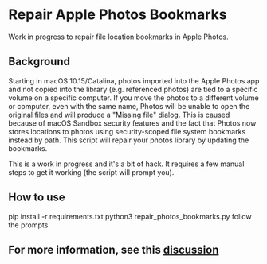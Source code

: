# Repair Apple Photos Bookmarks

Work in progress to repair file location bookmarks in Apple Photos. 

## Background

Starting in macOS 10.15/Catalina, photos imported into the Apple Photos app and not copied into the library (e.g. referenced photos) are tied to a specific volume on a specific computer. If you move the photos to a different volume or computer, even with the same name, Photos will be unable to open the original files and will produce a "Missing file" dialog.  This is caused because of macOS Sandbox security features and the fact that Photos now stores locations to photos using security-scoped file system bookmarks instead by path. This script will repair your photos library by updating the bookmarks.

This is a work in progress and it's a bit of hack.  It requires a few manual steps to get it working (the script will prompt you).

## How to use

pip install -r requirements.txt
python3 repair_photos_bookmarks.py
follow the prompts

## For more information, see this [discussion](https://github.com/RhetTbull/osxphotos/discussions/319)

